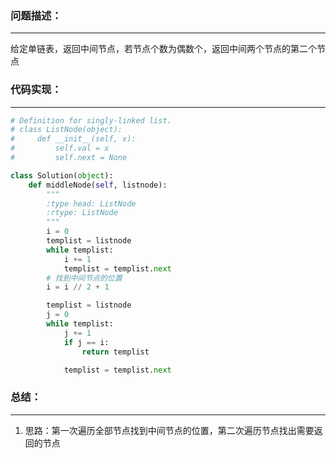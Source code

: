 ### 问题描述：
***
给定单链表，返回中间节点，若节点个数为偶数个，返回中间两个节点的第二个节点
### 代码实现：
***
```python
# Definition for singly-linked list.
# class ListNode(object):
#     def __init__(self, x):
#         self.val = x
#         self.next = None

class Solution(object):
    def middleNode(self, listnode):
        """
        :type head: ListNode
        :rtype: ListNode
        """
        i = 0
        templist = listnode
        while templist:
            i += 1
            templist = templist.next
        # 找到中间节点的位置
        i = i // 2 + 1

        templist = listnode
        j = 0
        while templist:
            j += 1
            if j == i:
                return templist

            templist = templist.next
```
### 总结：
***
1. 思路：第一次遍历全部节点找到中间节点的位置，第二次遍历节点找出需要返回的节点